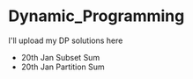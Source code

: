# Dynamic_Programming

I'll upload my DP solutions here

- 20th Jan Subset Sum
- 20th Jan Partition Sum
